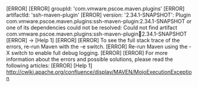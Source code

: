 [ERROR] 
[ERROR] groupId: 'com.vmware.pscoe.maven.plugins'
[ERROR] artifactId: 'ssh-maven-plugin'
[ERROR] version: '2.34.1-SNAPSHOT': Plugin com.vmware.pscoe.maven.plugins:ssh-maven-plugin:2.34.1-SNAPSHOT or one of its dependencies could not be resolved: Could not find artifact com.vmware.pscoe.maven.plugins:ssh-maven-plugin:jar:2.34.1-SNAPSHOT
[ERROR] -> [Help 1]
[ERROR] 
[ERROR] To see the full stack trace of the errors, re-run Maven with the -e switch.
[ERROR] Re-run Maven using the -X switch to enable full debug logging.
[ERROR] 
[ERROR] For more information about the errors and possible solutions, please read the following articles:
[ERROR] [Help 1] http://cwiki.apache.org/confluence/display/MAVEN/MojoExecutionException
